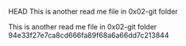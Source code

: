 HEAD
This is another read me file in 0x02-git folder

This is another read me file in 0x02-git folder
94e33f27e7ca8cd666fa89f68a6a66dd7c213844
